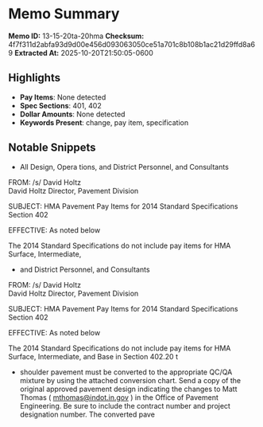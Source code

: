 # Memo Summary

**Memo ID:** 13-15-20ta-20hma
**Checksum:** 4f7f311d2abfa93d9d00e456d093063050ce51a701c8b108b1ac21d29ffd8a69
**Extracted At:** 2025-10-20T21:50:05-0600

## Highlights
- **Pay Items**: None detected
- **Spec Sections**: 401, 402
- **Dollar Amounts**: None detected
- **Keywords Present**: change, pay item, specification

## Notable Snippets
- All Design, Opera tions, and District Personnel, and Consultants  
 
FROM:              /s/ David Holtz  
 David Holtz 
 Director, Pavement Division  
 
SUBJECT: HMA Pavement Pay Items for 2014  Standard Specifications Section 402  
 
EFFECTIVE: As noted below  
 
The 2014 Standard Specifications  do not include pay items for HMA Surface, Intermediate,
- and District Personnel, and Consultants  
 
FROM:              /s/ David Holtz  
 David Holtz 
 Director, Pavement Division  
 
SUBJECT: HMA Pavement Pay Items for 2014  Standard Specifications Section 402  
 
EFFECTIVE: As noted below  
 
The 2014 Standard Specifications  do not include pay items for HMA Surface, Intermediate, and Base in 
Section 402.20 t
- shoulder pavement must be converted to the appropriate QC/QA mixture by using the attached 
conversion chart.  Send a copy of the original approved pavement design indicating the changes to Matt Thomas ( mthomas@indot.in.gov
) in the Office of Pavement Engineering.  Be sure to include the contract 
number and project designation number.  The converted  pave